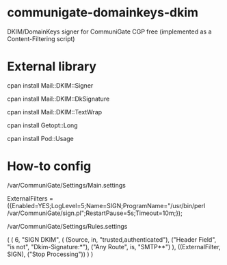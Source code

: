 communigate-domainkeys-dkim
===========================

DKIM/DomainKeys signer for CommuniGate CGP free (implemented as a Content-Filtering script)

External library
===========================

cpan install Mail::DKIM::Signer

cpan install Mail::DKIM::DkSignature

cpan install Mail::DKIM::TextWrap

cpan install Getopt::Long

cpan install Pod::Usage

How-to config
===========================

/var/CommuniGate/Settings/Main.settings

ExternalFilters = ({Enabled=YES;LogLevel=5;Name=SIGN;ProgramName="/usr/bin/perl /var/CommuniGate/sign.pl";RestartPause=5s;Timeout=10m;});

/var/CommuniGate/Settings/Rules.settings

(
  (
    6,
    "SIGN DKIM",
    (
      (Source, in, "trusted,authenticated"),
      ("Header Field", "is not", "Dkim-Signature:*"),
      ("Any Route", is, "SMTP**")
    ),
    ((ExternalFilter, SIGN), ("Stop Processing"))
  )
)
